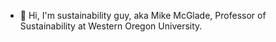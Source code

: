 - 👋 Hi, I'm sustainability guy, aka Mike McGlade, Professor of Sustainability at Western Oregon University.


<!---
sustainabilityguy/sustainabilityguy is a ✨ special ✨ repository because its `README.md` (this file) appears on your GitHub profile.
You can click the Preview link to take a look at your changes.
--->
